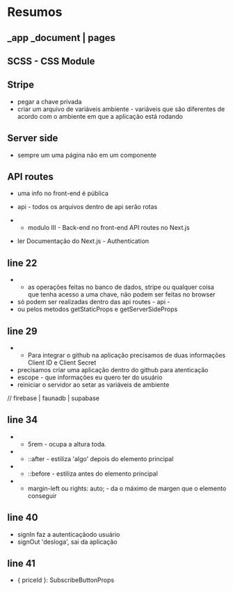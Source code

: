 # Resumos

## _app _document | pages

## SCSS - CSS Module

## Stripe
- pegar a chave privada
- criar um arquivo de variáveis ambiente - variáveis que são diferentes de acordo com o ambiente em que a aplicação está rodando

## Server side 
- sempre um uma página não em um componente

## API routes
- uma info no front-end é pública 
- api - todos os arquivos dentro de api serão rotas

- * modulo III - Back-end no front-end API routes no Next.js
- ler Documentação do Next.js - Authentication

## line 22
 * * as operações feitas no banco de dados, stripe ou qualquer coisa que tenha acesso a uma chave, não podem ser feitas no browser
 * só podem ser realizadas dentro das api routes - api -
 * ou pelos metodos getStaticProps e getServerSideProps

## line 29
 * * Para integrar o github na aplicação precisamos de duas informações Client ID e Client Secret
 * precisamos criar uma aplicação dentro do github para atenticação
 * escope - que informações eu quero ter do usuário
 * reiniciar o servidor ao setar as variáveis de ambiente   

// firebase | faunadb | supabase

## line 34
* * 5rem - ocupa a altura toda.
* * ::after - estiliza 'algo' depois do elemento principal
* * ::before - estiliza antes do elemento principal
* * margin-left ou rights: auto; - da o máximo de margen que o elemento conseguir

## line 40
 * signIn faz a autenticaçãodo usuário
 * signOut 'desloga', sai da aplicação

## line 41
 * { priceId }: SubscribeButtonProps